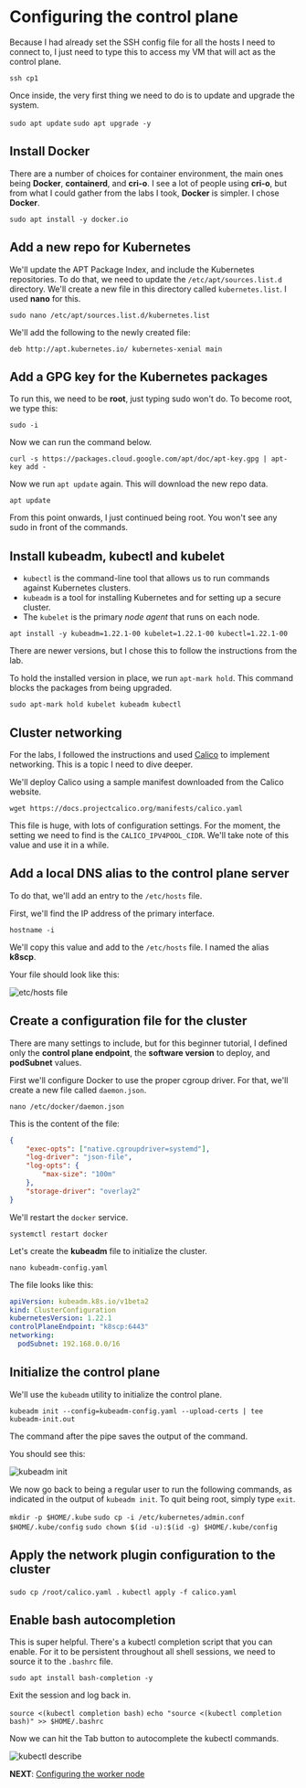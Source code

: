 # Configuring the control plane

Because I had already set the SSH config file for all the hosts I need to connect to, I just need to type this to access my VM that will act as the control plane.

`ssh cp1`

Once inside, the very first thing we need to do is to update and upgrade the system.

`sudo apt update`
`sudo apt upgrade -y`

## Install Docker

There are a number of choices for container environment, the main ones being **Docker**, **containerd**, and **cri-o**. I see a lot of people using **cri-o**, but from what I could gather from the labs I took, **Docker** is simpler. I chose **Docker**.

`sudo apt install -y docker.io`

## Add a new repo for Kubernetes

We'll update the APT Package Index, and include the Kubernetes repositories. To do that, we need to update the `/etc/apt/sources.list.d` directory. We'll create a new file in this directory called `kubernetes.list`. I used **nano** for this.

`sudo nano /etc/apt/sources.list.d/kubernetes.list`

We'll add the following to the newly created file:

`deb http://apt.kubernetes.io/ kubernetes-xenial main`

## Add a GPG key for the Kubernetes packages

To run this, we need to be **root**, just typing sudo won't do. To become root, we type this:

`sudo -i`

Now we can run the command below.

`curl -s https://packages.cloud.google.com/apt/doc/apt-key.gpg | apt-key add -`

Now we run `apt update` again. This will download the new repo data.

`apt update`

From this point onwards, I just continued being root. You won't see any sudo in front of the commands.

## Install kubeadm, kubectl and kubelet

- `kubectl` is the command-line tool that allows us to run commands against Kubernetes clusters.
- `kubeadm` is a tool for installing Kubernetes and for setting up a secure cluster.
- The `kubelet` is the primary *node agent* that runs on each node.

`apt install -y kubeadm=1.22.1-00 kubelet=1.22.1-00 kubectl=1.22.1-00`

There are newer versions, but I chose this to follow the instructions from the lab.

To hold the installed version in place, we run `apt-mark hold`. This command blocks the packages from being upgraded.

`sudo apt-mark hold kubelet kubeadm kubectl`

## Cluster networking

For the labs, I followed the instructions and used [Calico](https://www.tigera.io/project-calico/) to implement networking. This is a topic I need to dive deeper.

We'll deploy Calico using a sample manifest downloaded from the Calico website.

`wget https://docs.projectcalico.org/manifests/calico.yaml`

This file is huge, with lots of configuration settings. For the moment, the setting we need to find is the `CALICO_IPV4POOL_CIDR`. We'll take note of this value and use it in a while.

## Add a local DNS alias to the control plane server

To do that, we'll add an entry to the `/etc/hosts` file.

First, we'll find the IP address of the primary interface.

`hostname -i`

We'll copy this value and add to the `/etc/hosts` file. I named the alias **k8scp**.

Your file should look like this:

![etc/hosts file](../../media/etchosts.png)

## Create a configuration file for the cluster

There are many settings to include, but for this beginner tutorial, I defined only the **control plane endpoint**, the **software version** to deploy, and **podSubnet** values.

First we'll configure Docker to use the proper cgroup driver. For that, we'll create a new file called `daemon.json`.

`nano /etc/docker/daemon.json`

This is the content of the file:

```json
{
    "exec-opts": ["native.cgroupdriver=systemd"],
    "log-driver": "json-file",
    "log-opts": {
        "max-size": "100m"
    },
    "storage-driver": "overlay2"
}
```

We'll restart the `docker` service.

`systemctl restart docker`

Let's create the **kubeadm** file to initialize the cluster.

`nano kubeadm-config.yaml`

The file looks like this:

```yaml
apiVersion: kubeadm.k8s.io/v1beta2
kind: ClusterConfiguration
kubernetesVersion: 1.22.1
controlPlaneEndpoint: "k8scp:6443"
networking:
  podSubnet: 192.168.0.0/16
```

## Initialize the control plane

We'll use the `kubeadm` utility to initialize the control plane.

`kubeadm init --config=kubeadm-config.yaml --upload-certs | tee kubeadm-init.out`

The command after the pipe saves the output of the command.

You should see this:

![kubeadm init](../../media/control%20plane%20started.png)

We now go back to being a regular user to run the following commands, as indicated in the output of `kubeadm init`. To quit being root, simply type `exit`.

`mkdir -p $HOME/.kube`
`sudo cp -i /etc/kubernetes/admin.conf $HOME/.kube/config`
`sudo chown $(id -u):$(id -g) $HOME/.kube/config`

## Apply the network plugin configuration to the cluster

`sudo cp /root/calico.yaml .`
`kubectl apply -f calico.yaml`

## Enable bash autocompletion

This is super helpful. There's a kubectl completion script that you can enable. For it to be persistent throughout all shell sessions, we need to source it to the `.bashrc` file.

`sudo apt install bash-completion -y`

Exit the session and log back in.

`source <(kubectl completion bash)`
`echo "source <(kubectl completion bash)" >> $HOME/.bashrc`

Now we can hit the Tab button to autocomplete the kubectl commands.

![kubectl describe](../../media/kubectldescribe.png)

**NEXT**: [Configuring the worker node](configure_worker.md)
